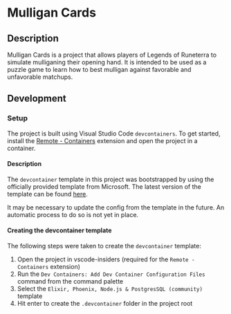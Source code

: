 # Mulligan Cards

## Description

Mulligan Cards is a project that allows players of Legends of Runeterra to simulate mulliganing their opening hand. It is intended to be used as a puzzle game to learn how to best mulligan against favorable and unfavorable matchups.

## Development

### Setup

The project is built using Visual Studio Code `devcontainers`. To get started, install the [Remote - Containers](https://marketplace.visualstudio.com/items?itemName=ms-vscode-remote.remote-containers) extension and open the project in a container.

#### Description

The `devcontainer` template in this project was bootstrapped by using the officially provided template from Microsoft. The latest version of the template can be found [here](https://github.com/microsoft/vscode-dev-containers/tree/main/containers/elixir-phoenix-postgres).

It may be necessary to update the config from the template in the future. An automatic process to do so is not yet in place.

#### Creating the devcontainer template

The following steps were taken to create the `devcontainer` template:

1. Open the project in vscode-insiders (required for the `Remote - Containers` extension)
2. Run the `Dev Containers: Add Dev Container Configuration Files` command from the command palette
3. Select the `Elixir, Phoenix, Node.js & PostgresSQL (community)` template
4. Hit enter to create the `.devcontainer` folder in the project root
